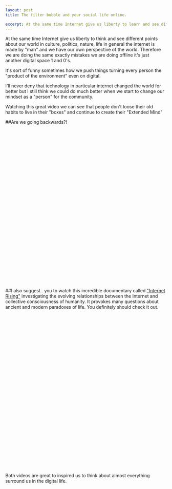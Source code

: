 ```yaml
---
layout: post
title: The filter bubble and your social life online.

excerpt: At the same time Internet give us liberty to learn and see different things about our world, about cultures, politics, nature, life in general...
---
```

 
At the same time Internet give us liberty to think and see different points about our world in culture, politics, nature, life in general the internet is made by "man" and we have our own perspective of the world.
Therefore we are doing the same exactly mistakes we are doing offline it's just another digital space 1 and 0's.

It's sort of funny sometimes how we push things turning every person the "product of the environment" even on digital.

I'll never deny that technology in particular internet changed the world for better but I still think we could do much better when we start to change our mindset as a "person" for the community.

Watching this great video we can see that people don't loose their old habits to live in their "boxes" and continue to create their "Extended Mind"

##Are we going backwards?!

<object width="853" height="480"><param name="movie" value="http://www.youtube.com/v/B8ofWFx525s?version=3&amp;hl=en_US"></param><param name="allowFullScreen" value="true"></param><param name="allowscriptaccess" value="always"></param><embed src="http://www.youtube.com/v/B8ofWFx525s?version=3&amp;hl=en_US" type="application/x-shockwave-flash" width="853" height="480" allowscriptaccess="always" allowfullscreen="true"></embed></object>

##I also suggest..
you to watch this incredible documentary called <a href="http://internetrising.net/" title="internet rising" target="_blanc">"Internet Rising"</a> investigating the evolving relationships between the Internet and collective consciousness of humanity. It provokes many questions about ancient and modern paradoxes of life. You definitely should check it out.

<object width="853" height="480"><param name="movie" value="http://www.youtube.com/v/pMh8oBdKkK4?version=3&amp;hl=en_US"></param><param name="allowFullScreen" value="true"></param><param name="allowscriptaccess" value="always"></param><embed src="http://www.youtube.com/v/pMh8oBdKkK4?version=3&amp;hl=en_US" type="application/x-shockwave-flash" width="853" height="480" allowscriptaccess="always" allowfullscreen="true"></embed></object>

Both videos are great to inspired us to think about almost everything surround us in the digital life.
